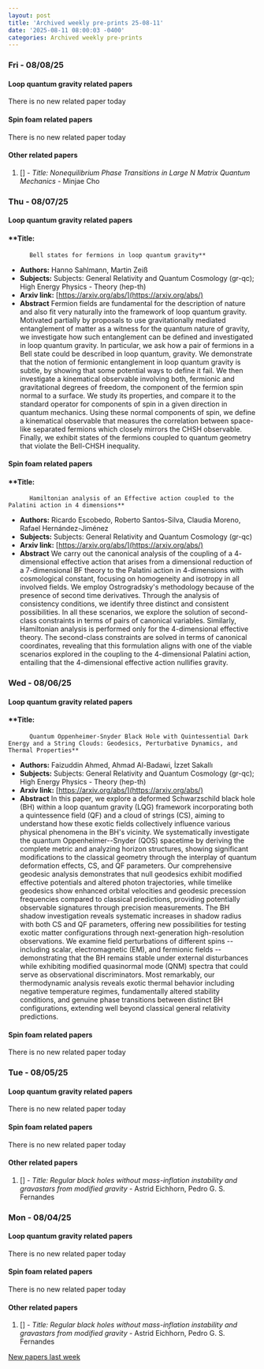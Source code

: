 ```yaml
---
layout: post
title: 'Archived weekly pre-prints 25-08-11'
date: '2025-08-11 08:00:03 -0400'
categories: Archived weekly pre-prints
---
```



### Fri - 08/08/25

#### Loop quantum gravity related papers

There is no new related paper today 

#### Spin foam related papers

There is no new related paper today 



#### Other related papers

1. [[]](https://arxiv.org/abs/) - *Title:
          Nonequilibrium Phase Transitions in Large $N$ Matrix Quantum Mechanics* - Minjae Cho



### Thu - 08/07/25

#### Loop quantum gravity related papers

#### **Title:
          Bell states for fermions in loop quantum gravity**
 - **Authors:** Hanno Sahlmann, Martin Zeiß
 - **Subjects:** Subjects:
General Relativity and Quantum Cosmology (gr-qc); High Energy Physics - Theory (hep-th)
 - **Arxiv link:** [https://arxiv.org/abs/](https://arxiv.org/abs/)
 - **Abstract**
 Fermion fields are fundamental for the description of nature and also fit very naturally into the framework of loop quantum gravity. Motivated partially by proposals to use gravitationally mediated entanglement of matter as a witness for the quantum nature of gravity, we investigate how such entanglement can be defined and investigated in loop quantum gravity. In particular, we ask how a pair of fermions in a Bell state could be described in loop quantum, gravity. We demonstrate that the notion of fermionic entanglement in loop quantum gravity is subtle, by showing that some potential ways to define it fail. We then investigate a kinematical observable involving both, fermionic and gravitational degrees of freedom, the component of the fermion spin normal to a surface. We study its properties, and compare it to the standard operator for components of spin in a given direction in quantum mechanics. Using these normal components of spin, we define a kinematical observable that measures the correlation between space-like separated fermions which closely mirrors the CHSH observable. Finally, we exhibit states of the fermions coupled to quantum geometry that violate the Bell-CHSH inequality. 

#### Spin foam related papers

#### **Title:
          Hamiltonian analysis of an Effective action coupled to the Palatini action in 4 dimensions**
 - **Authors:** Ricardo Escobedo, Roberto Santos-Silva, Claudia Moreno, Rafael Hernández-Jiménez
 - **Subjects:** Subjects:
General Relativity and Quantum Cosmology (gr-qc)
 - **Arxiv link:** [https://arxiv.org/abs/](https://arxiv.org/abs/)
 - **Abstract**
 We carry out the canonical analysis of the coupling of a $4$-dimensional effective action that arises from a dimensional reduction of a $7$-dimensional BF theory to the Palatini action in $4$-dimensions with cosmological constant, focusing on homogeneity and isotropy in all involved fields. We employ Ostrogradsky's methodology because of the presence of second time derivatives. Through the analysis of consistency conditions, we identify three distinct and consistent possibilities. In all these scenarios, we explore the solution of second-class constraints in terms of pairs of canonical variables. Similarly, Hamiltonian analysis is performed only for the $4$-dimensional effective theory. The second-class constraints are solved in terms of canonical coordinates, revealing that this formulation aligns with one of the viable scenarios explored in the coupling to the $4$-dimensional Palatini action, entailing that the $4$-dimensional effective action nullifies gravity. 

### Wed - 08/06/25

#### Loop quantum gravity related papers

#### **Title:
          Quantum Oppenheimer-Snyder Black Hole with Quintessential Dark Energy and a String Clouds: Geodesics, Perturbative Dynamics, and Thermal Properties**
 - **Authors:** Faizuddin Ahmed, Ahmad Al-Badawi, İzzet Sakallı
 - **Subjects:** Subjects:
General Relativity and Quantum Cosmology (gr-qc); High Energy Physics - Theory (hep-th)
 - **Arxiv link:** [https://arxiv.org/abs/](https://arxiv.org/abs/)
 - **Abstract**
 In this paper, we explore a deformed Schwarzschild black hole (BH) within a loop quantum gravity (LQG) framework incorporating both a quintessence field (QF) and a cloud of strings (CS), aiming to understand how these exotic fields collectively influence various physical phenomena in the BH's vicinity. We systematically investigate the quantum Oppenheimer--Snyder (QOS) spacetime by deriving the complete metric and analyzing horizon structures, showing significant modifications to the classical geometry through the interplay of quantum deformation effects, CS, and QF parameters. Our comprehensive geodesic analysis demonstrates that null geodesics exhibit modified effective potentials and altered photon trajectories, while timelike geodesics show enhanced orbital velocities and geodesic precession frequencies compared to classical predictions, providing potentially observable signatures through precision measurements. The BH shadow investigation reveals systematic increases in shadow radius with both CS and QF parameters, offering new possibilities for testing exotic matter configurations through next-generation high-resolution observations. We examine field perturbations of different spins -- including scalar, electromagnetic (EM), and fermionic fields -- demonstrating that the BH remains stable under external disturbances while exhibiting modified quasinormal mode (QNM) spectra that could serve as observational discriminators. Most remarkably, our thermodynamic analysis reveals exotic thermal behavior including negative temperature regimes, fundamentally altered stability conditions, and genuine phase transitions between distinct BH configurations, extending well beyond classical general relativity predictions. 

#### Spin foam related papers

There is no new related paper today 

### Tue - 08/05/25

#### Loop quantum gravity related papers

There is no new related paper today 

#### Spin foam related papers

There is no new related paper today 



#### Other related papers

1. [[]](https://arxiv.org/abs/) - *Title:
          Regular black holes without mass-inflation instability and gravastars from modified gravity* - Astrid Eichhorn, Pedro G. S. Fernandes



### Mon - 08/04/25

#### Loop quantum gravity related papers

There is no new related paper today 

#### Spin foam related papers

There is no new related paper today 



#### Other related papers

1. [[]](https://arxiv.org/abs/) - *Title:
          Regular black holes without mass-inflation instability and gravastars from modified gravity* - Astrid Eichhorn, Pedro G. S. Fernandes






[New papers last week]({{site.url}}/archived/weekly/pre-prints/2025/08/04/archived_weekly_papers.html)